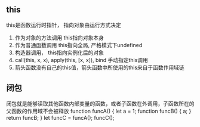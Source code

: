 ## this
this是函数运行时指针， 指向对象由运行方式决定
1. 作为对象的方法调用 this指向对象本身
2. 作为普通函数调用 this指向全局, 严格模式下undefined
3. 构造器调用， this指向实例化后的对象
4. call(this, x, x), apply(this, [x, x]), bind 手动指定this调用
5. 箭头函数没有自己的this值，箭头函数中所使用的this来自于函数作用域链

## 闭包
闭包就是能够读取其他函数内部变量的函数，或者子函数在外调用，子函数所在的父函数的作用域不会被释放
function funcA() {
  let a = 1;
  function funcB() {
    a;
  }
  return funcB;
}
let funcC = funcA();
funcC();